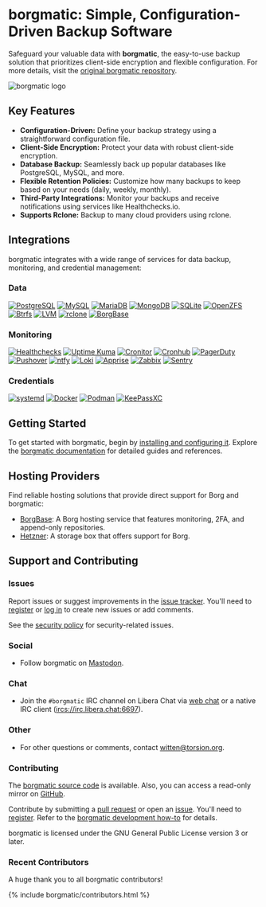 # borgmatic: Simple, Configuration-Driven Backup Software

Safeguard your valuable data with **borgmatic**, the easy-to-use backup solution that prioritizes client-side encryption and flexible configuration. For more details, visit the [original borgmatic repository](https://github.com/borgmatic-collective/borgmatic).

![borgmatic logo](docs/static/borgmatic.png)

## Key Features

*   **Configuration-Driven:** Define your backup strategy using a straightforward configuration file.
*   **Client-Side Encryption:** Protect your data with robust client-side encryption.
*   **Database Backup:** Seamlessly back up popular databases like PostgreSQL, MySQL, and more.
*   **Flexible Retention Policies:** Customize how many backups to keep based on your needs (daily, weekly, monthly).
*   **Third-Party Integrations:** Monitor your backups and receive notifications using services like Healthchecks.io.
*   **Supports Rclone:** Backup to many cloud providers using rclone.

## Integrations

borgmatic integrates with a wide range of services for data backup, monitoring, and credential management:

### Data

[![PostgreSQL](docs/static/postgresql.png)](https://www.postgresql.org/)
[![MySQL](docs/static/mysql.png)](docs/static/mysql.png)
[![MariaDB](docs/static/mariadb.png)](https://mariadb.com/)
[![MongoDB](docs/static/mongodb.png)](https://www.mongodb.com/)
[![SQLite](docs/static/sqlite.png)](https://sqlite.org/)
[![OpenZFS](docs/static/openzfs.png)](https://openzfs.org/)
[![Btrfs](docs/static/btrfs.png)](https://btrfs.readthedocs.io/)
[![LVM](docs/static/lvm.png)](https://sourceware.org/lvm2/)
[![rclone](docs/static/rclone.png)](https://rclone.org)
[![BorgBase](docs/static/borgbase.png)](https://www.borgbase.com/?utm_source=borgmatic)

### Monitoring

[![Healthchecks](docs/static/healthchecks.png)](https://healthchecks.io/)
[![Uptime Kuma](docs/static/uptimekuma.png)](https://uptime.kuma.pet/)
[![Cronitor](docs/static/cronitor.png)](https://cronitor.io/)
[![Cronhub](docs/static/cronhub.png)](https://cronhub.io/)
[![PagerDuty](docs/static/pagerduty.png)](https://www.pagerduty.com/)
[![Pushover](docs/static/pushover.png)](https://www.pushover.net/)
[![ntfy](docs/static/ntfy.png)](https://ntfy.sh/)
[![Loki](docs/static/loki.png)](https://grafana.com/oss/loki/)
[![Apprise](docs/static/apprise.png)](https://github.com/caronc/apprise/wiki)
[![Zabbix](docs/static/zabbix.png)](https://www.zabbix.com/)
[![Sentry](docs/static/sentry.png)](https://sentry.io/)

### Credentials

[![systemd](docs/static/systemd.png)](https://systemd.io/)
[![Docker](docs/static/docker.png)](https://www.docker.com/)
[![Podman](docs/static/podman.png)](https://podman.io/)
[![KeePassXC](docs/static/keepassxc.png)](https://keepassxc.org/)

## Getting Started

To get started with borgmatic, begin by [installing and configuring it](https://torsion.org/borgmatic/docs/how-to/set-up-backups/). Explore the [borgmatic documentation](https://torsion.org/borgmatic/#documentation) for detailed guides and references.

## Hosting Providers

Find reliable hosting solutions that provide direct support for Borg and borgmatic:

*   [BorgBase](https://www.borgbase.com/?utm_source=borgmatic): A Borg hosting service that features monitoring, 2FA, and append-only repositories.
*   [Hetzner](https://hetzner.cloud/?ref=v9dOJ98Ic9I8): A storage box that offers support for Borg.

## Support and Contributing

### Issues

Report issues or suggest improvements in the [issue tracker](https://projects.torsion.org/borgmatic-collective/borgmatic/issues). You'll need to [register](https://projects.torsion.org/user/sign_up?invite_code=borgmatic) or [log in](https://projects.torsion.org/user/login) to create new issues or add comments.

See the [security policy](https://torsion.org/borgmatic/docs/security-policy/) for security-related issues.

### Social

*   Follow borgmatic on [Mastodon](https://floss.social/@borgmatic).

### Chat

*   Join the `#borgmatic` IRC channel on Libera Chat via [web chat](https://web.libera.chat/#borgmatic) or a native IRC client ([ircs://irc.libera.chat:6697](ircs://irc.libera.chat:6697)).

### Other

*   For other questions or comments, contact [witten@torsion.org](mailto:witten@torsion.org).

### Contributing

The [borgmatic source code](https://projects.torsion.org/borgmatic-collective/borgmatic) is available. Also, you can access a read-only mirror on [GitHub](https://github.com/borgmatic-collective/borgmatic).

Contribute by submitting a [pull request](https://projects.torsion.org/borgmatic-collective/borgmatic/pulls) or open an [issue](https://projects.torsion.org/borgmatic-collective/borgmatic/issues). You'll need to [register](https://projects.torsion.org/user/sign_up?invite_code=borgmatic). Refer to the [borgmatic development how-to](https://torsion.org/borgmatic/docs/how-to/develop-on-borgmatic/) for details.

borgmatic is licensed under the GNU General Public License version 3 or later.

### Recent Contributors

A huge thank you to all borgmatic contributors!

{% include borgmatic/contributors.html %}